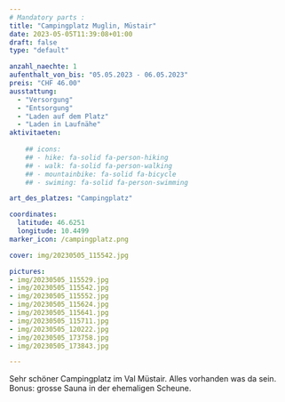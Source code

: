 ```yaml
---
# Mandatory parts :
title: "Campingplatz Muglin, Müstair"
date: 2023-05-05T11:39:08+01:00
draft: false
type: "default"

anzahl_naechte: 1
aufenthalt_von_bis: "05.05.2023 - 06.05.2023"
preis: "CHF 46.00"
ausstattung:
  - "Versorgung"
  - "Entsorgung"
  - "Laden auf dem Platz"
  - "Laden in Laufnähe"
aktivitaeten:
  
    ## icons:
    ## - hike: fa-solid fa-person-hiking
    ## - walk: fa-solid fa-person-walking
    ## - mountainbike: fa-solid fa-bicycle
    ## - swiming: fa-solid fa-person-swimming

art_des_platzes: "Campingplatz"

coordinates:
  latitude: 46.6251
  longitude: 10.4499
marker_icon: /campingplatz.png

cover: img/20230505_115542.jpg

pictures: 
- img/20230505_115529.jpg
- img/20230505_115542.jpg
- img/20230505_115552.jpg
- img/20230505_115624.jpg
- img/20230505_115641.jpg
- img/20230505_115711.jpg
- img/20230505_120222.jpg
- img/20230505_173758.jpg
- img/20230505_173843.jpg

---
```

Sehr schöner Campingplatz im Val Müstair. Alles vorhanden was da sein. Bonus: grosse Sauna in der ehemaligen Scheune.
